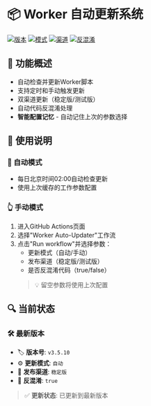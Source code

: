 # 📦 Worker 自动更新系统

[![版本](https://img.shields.io/badge/版本-v3.5.10-blue)]()
[![模式](https://img.shields.io/badge/模式-自动-yellow)]()
[![渠道](https://img.shields.io/badge/渠道-稳定版-green)]()
[![反混淆](https://img.shields.io/badge/反混淆-true-red)]()

## 🚀 功能概述
- 自动检查并更新Worker脚本
- 支持定时和手动触发更新
- 双渠道更新（稳定版/测试版）
- 自动代码反混淆处理
- **智能配置记忆** - 自动记住上次的参数选择

## 📖 使用说明
### 🤖 自动模式
- 每日北京时间02:00自动检查更新
- 使用上次缓存的工作参数配置

### 👆 手动模式
1. 进入GitHub Actions页面
2. 选择"Worker Auto-Updater"工作流
3. 点击"Run workflow"并选择参数：
   - 更新模式（自动/手动）
   - 发布渠道（稳定版/测试版）
   - 是否反混淆代码（true/false）
   > 💡 留空参数将使用上次配置

## 🔍 当前状态
### 🛠️ 最新版本
- 🏷️ **版本号**: `v3.5.10`
- ⚙️ **更新模式**: `自动`
- 🌿 **发布渠道**: `稳定版`
- 🔧 **反混淆**: `true`

> ✅ **更新状态**: 已更新到最新版本

